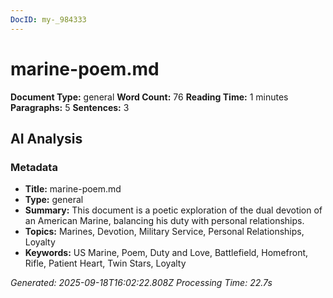 ```yaml
---
DocID: my-_984333
---
```


# marine-poem.md

**Document Type:** general
**Word Count:** 76
**Reading Time:** 1 minutes
**Paragraphs:** 5
**Sentences:** 3

## AI Analysis

### Metadata

- **Title:** marine-poem.md
- **Type:** general
- **Summary:** This document is a poetic exploration of the dual devotion of an American Marine, balancing his duty with personal relationships.
- **Topics:** Marines, Devotion, Military Service, Personal Relationships, Loyalty
- **Keywords:** US Marine, Poem, Duty and Love, Battlefield, Homefront, Rifle, Patient Heart, Twin Stars, Loyalty

*Generated: 2025-09-18T16:02:22.808Z*
*Processing Time: 22.7s*